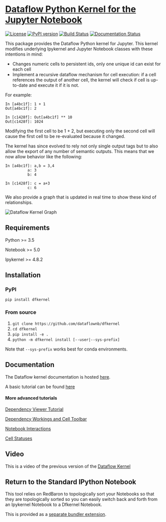 # [Dataflow Python Kernel for the Jupyter Notebook](http://github.com/dataflownb/dfkernel/)

[![License](https://img.shields.io/badge/License-BSD3-blue.svg)](https://github.com/dataflownb/dfkernel/blob/master/LICENSE)
[![PyPI version](https://badge.fury.io/py/dfkernel.svg)](https://badge.fury.io/py/dfkernel)
[![Build Status](https://travis-ci.com/colinjbrown/dfkernel.svg?branch=master)](https://travis-ci.org/colinjbrown/dfkernel)
[![Documentation Status](https://readthedocs.org/projects/dfkernel/badge/?version=stable)](http://dfkernel.readthedocs.io/en/stable/?badge=stable)

This package provides the Dataflow Python kernel for Jupyter. 
This kernel modifies underlying Ipykernel and Jupyter Notebook classes with these intentions in mind: 
- Changes numeric cells to persistent ids, only one unique id can exist for each cell 
- Implement a recursive dataflow mechanism for cell execution: if a cell references the output of another cell, the kernel will check if cell is up-to-date and execute it if it is not. 

For example:

```
In [a4bc1f]: 1 + 1
Out[a4bc1f]: 2

In [c1428f]: Out[a4bc1f] ** 10
Out[c1428f]: 1024
```

Modifying the first cell to be 1 + 2, but executing only the second cell will cause the first cell to be re-evaluated because it changed.

The kernel has since evolved to rely not only single output tags but to also allow the export of any number of semantic outputs. This means that we now allow behavior like the following:

```
In [a4bc1f]: a,b = 3,4
          a: 3
          b: 4
          
In [c1428f]: c = a+3
          c: 6
```

We also provide a graph that is updated in real time to show these kind of relationships.

![Dataflow Kernel Graph](https://cdn.rawgit.com/colinjbrown/dfkernel/documentation-update/docs/tutorial/img/stage2.svg)

## Requirements

Python >= 3.5

Notebook >= 5.0

Ipykernel >= 4.8.2

## Installation

### PyPI

`pip install dfkernel`

### From source

1. `git clone https://github.com/dataflownb/dfkernel`
2. `cd dfkernel`
3. `pip install -e .`
4. `python -m dfkernel install [--user|--sys-prefix]`

Note that `--sys-prefix` works best for conda environments.

## Documentation
The Dataflow kernel documentation is hosted [here](http://dfkernel.readthedocs.io/en/stable/).

A basic tutorial can be found [here](http://dfkernel.readthedocs.io/en/stable/dfkernel-tutorial.html)

#### More advanced tutorials
[Dependency Viewer Tutorial](http://dfkernel.readthedocs.io/en/stable/dep-view-tutorial.html)

[Dependency Workings and Cell Toolbar](http://dfkernel.readthedocs.io/en/stable/dependency-cell-toolbar.html)

[Notebook Interactions](http://dfkernel.readthedocs.io/en/stable/notebook-interactions.html)

[Cell Statuses](http://dfkernel.readthedocs.io/en/stable/dfkernel-statuses.html)

## Video
This is a video of the previous version of the [Dataflow Kernel](http://www.youtube.com/watch?v=lAfywCbp7qU)

## Return to the Standard IPython Notebook

This tool relies on RedBaron to topologically sort your Notebooks so that they are topologically sorted so you can easily switch back and forth from an Ipykernel Notebook to a Dfkernel Notebook.

This is provided as a [separate bundler extension](https://github.com/dataflownb/dfconvert).
